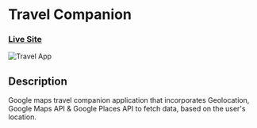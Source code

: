 # Travel Companion 

### [Live Site](https://robertnjenga.github.io/googlemaps_travel_companion/)

![Travel App](https://i.postimg.cc/hjvKzxqs/travel01.png)

## Description
Google maps travel companion application that incorporates Geolocation, Google Maps API & Google Places API to fetch data, based on the user's location.
